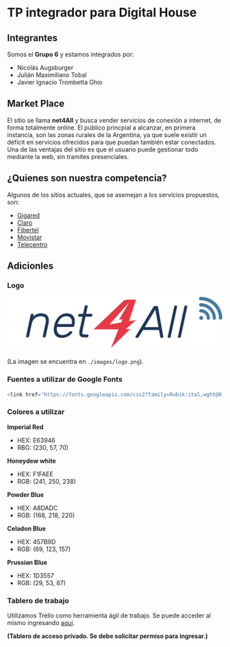 # TP integrador para Digital House
## Integrantes

Somos el **Grupo 6** y estamos integrados por:

- Nicolás Augsburger
- Julián Maximiliano Tobal
- Javier Ignacio Trombetta Ghio

## Market Place
El sitio se llama **net4All** y busca vender servicios de conexión a internet, de forma totalmente online. El público princpial a alcanzar, en primera instancia, son las zonas rurales de la Argentina, ya que suele existir un déficit en servicios ofrecidos para que puedan también estar conectados. Una de las ventajas del sitio es que el usuario puede gestionar todo mediante la web, sin tramites presenciales.

## ¿Quienes son nuestra competencia?

Algunos de los sitios actuales, que se asemejan a los servicios propuestos, son:

- [Gigared](https://www.gigared.com.ar/)
- [Claro](https://www.claro.com.ar/personas)
- [Fibertel](https://www.cablevisionfibertel.com.ar/)
- [Movistar](https://www.movistar.com.ar/)
- [Telecentro](https://telecentro.com.ar/)

## Adicionles
### Logo

![Logo de net4All](https://github.com/javiertrombetta/grupo_6_tp/blob/main/public/images/logo.png)

(La imagen se encuentra en `./images/logo.png`).

### Fuentes a utilizar de Google Fonts

```javascript
<link href="https://fonts.googleapis.com/css2?family=Rubik:ital,wght@0,300;0,500;1,300&display=swap" rel="stylesheet">
```
### Colores a utilizar

**Imperial Red**
- HEX: E63946 
- RBG: (230, 57, 70)

**Honeydew white**
- HEX: F1FAEE
- RGB: (241, 250, 238)

**Powder Blue**
- HEX: A8DADC
- RGB: (168, 218, 220)

**Celadon Blue**
- HEX: 457B9D
- RGB: (69, 123, 157)

**Prussian Blue**
- HEX: 1D3557
- RGB: (29, 53, 87)

### Tablero de trabajo
Utilizamos Trello como herramienta ágil de trabajo. Se puede acceder al mismo ingresando [aquí](https://trello.com/b/wLkGKnhk). 

**(Tablero de acceso privado. Se debe solicitar permiso para ingresar.)**